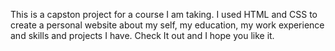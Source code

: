 This is a capston project for a course I am taking. I used HTML and CSS to create a personal website about my self, my education, my work experience and skills and projects I have. Check It out and I hope you like it.
